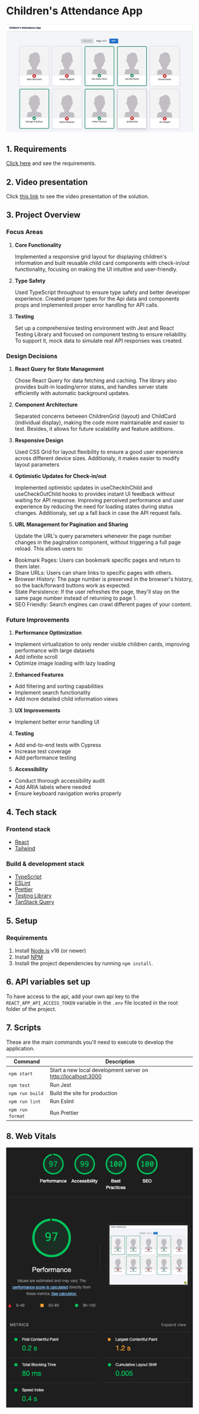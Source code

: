 # Children's Attendance App

![Children's Attendance App](image-1.png)

## 1. Requirements

[Click here](./requirements.md) and see the requirements.

## 2. Video presentation

Click [this link](https://www.loom.com/share/4d370d19f1214c05bdff51d6c203331e?sid=025e50cf-33ac-4c93-978f-474a9b98669a) to see the video presentation of the solution.

## 3. Project Overview

### Focus Areas

1. **Core Functionality**

   Implemented a responsive grid layout for displaying children's information and built reusable child card components with check-in/out functionality, focusing on making the UI intuitive and user-friendly.

2. **Type Safety**

   Used TypeScript throughout to ensure type safety and better developer experience.
   Created proper types for the Api data and components props and implemented proper error handling for API calls.

3. **Testing**

   Set up a comprehensive testing environment with Jest and React Testing Library and focused on component testing to ensure reliability. To support it, mock data to simulate real API responses was created.

### Design Decisions

1. **React Query for State Management**

   Chose React Query for data fetching and caching. The library also provides built-in loading/error states, and handles server state efficiently with automatic background updates.

2. **Component Architecture**

   Separated concerns between ChildrenGrid (layout) and ChildCard (individual display), making the code more maintainable and easier to test. Besides, it allows for future scalability and feature additions.

3. **Responsive Design**

   Used CSS Grid for layout flexibility to ensure a good user experience across different device sizes. Additionaly, it makes easier to modify layout parameters

4. **Optimistic Updates for Check-in/out**

   Implemented optimistic updates in useCheckInChild and useCheckOutChild hooks to provides instant UI feedback without waiting for API response. Improving perceived performance and user experience by reducing the need for loading states during status changes. Additionaly, set up a fall back in case the API request fails.

5. **URL Management for Pagination and Sharing**

   Update the URL's query parameters whenever the page number changes in the pagination component, without triggering a full page reload. This allows users to:

- Bookmark Pages: Users can bookmark specific pages and return to them later.
- Share URLs: Users can share links to specific pages with others.
- Browser History: The page number is preserved in the browser's history, so the back/forward buttons work as expected.
- State Persistence: If the user refreshes the page, they'll stay on the same page number instead of returning to page 1.
- SEO Friendly: Search engines can crawl different pages of your content.

### Future Improvements

1. **Performance Optimization**

- Implement virtualization to only render visible children cards, improving performance with large datasets
- Add infinite scroll
- Optimize image loading with lazy loading

2. **Enhanced Features**

- Add filtering and sorting capabilities
- Implement search functionality
- Add more detailed child information views

3. **UX Improvements**

- Implement better error handling UI

4. **Testing**

- Add end-to-end tests with Cypress
- Increase test coverage
- Add performance testing

5. **Accessibility**

- Conduct thorough accessibility audit
- Add ARIA labels where needed
- Ensure keyboard navigation works properly

## 4. Tech stack

### Frontend stack

- [React](https://reactjs.org/)
- [Tailwind](https://tailwindcss.com/)

### Build & development stack

- [TypeScript](https://www.typescriptlang.org/)
- [ESLint](https://eslint.org/)
- [Prettier](https://prettier.io/)
- [Testing Library](https://testing-library.com/docs/react-testing-library/intro/)
- [TanStack Query](https://tanstack.com/query/v5/docs/framework/react/overview)

## 5. Setup

### Requirements

1. Install [Node.js](https://nodejs.org/) v16 (or newer)
2. Install [NPM](https://www.npmjs.com/)
3. Install the project dependencies by running `npm install`.

## 6. API variables set up

To have access to the api, add your own api key to the `REACT_APP_API_ACCESS_TOKEN` variable in the `.env` file located in the root folder of the project.

## 7. Scripts

These are the main commands you'll need to execute to develop the application.

| Command          | Description                                                       |
| ---------------- | ----------------------------------------------------------------- |
| `npm start`      | Start a new local development server on [http://localhost:3000]() |
| `npm test`       | Run Jest                                                          |
| `npm run build`  | Build the site for production                                     |
| `npm run lint`   | Run Eslint                                                        |
| `npm run format` | Run Prettier                                                      |

## 8. Web Vitals

![Web vitals results](image.png)
